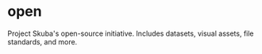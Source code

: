 # open
Project Skuba's open-source initiative. Includes datasets, visual assets, file standards, and more.
